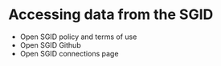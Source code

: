 # Accessing data from the SGID

- Open SGID policy and terms of use
- Open SGID Github
- Open SGID connections page
